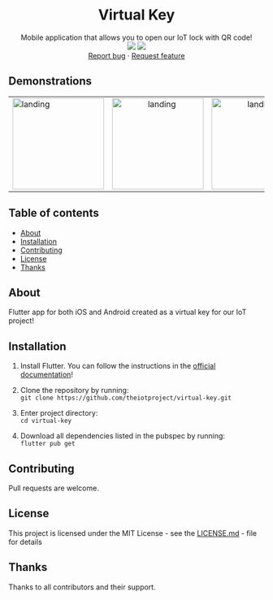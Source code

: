 <p align="center">
  <h1 align="center">Virtual Key</h1>
<p align="center">
    Mobile application that allows you to open our IoT lock with QR code!
    <br>
    <img src="https://img.shields.io/github/last-commit/theiotproject/virtual-key">
    <img src="https://img.shields.io/github/stars/theiotproject/virtual-key?style=social">
    <br>
    <a href="https://github.com/theiotproject/virtual-key/issues/new">Report bug</a>
    ·
    <a href="https://github.com/theiotproject/virtual-key/issues/new">Request feature</a>
  </p>
</p>  

## Demonstrations
<div style="text-align: center"><table><tr>
  <td style="text-align: center, width: 180">
    <img width="180" alt="landing" src="https://user-images.githubusercontent.com/67502942/183627284-7211d6d5-7a58-4a69-8f52-623aa92e084e.png">
  </td>
  <td style="text-align: center">
      <img width="180" alt="landing" src="https://user-images.githubusercontent.com/67502942/183627504-76ca28a4-d12d-4942-bec3-543cd8f608b3.png">
  </td>
  <td style="text-align: center">
     <img width="180" alt="landing" src="https://user-images.githubusercontent.com/67502942/183627769-0895a0c2-a369-4c38-bf93-d6c3595ac9a5.png">
  </td>
  <td style="text-align: center">
     <img width="180" alt="landing" src="https://user-images.githubusercontent.com/67502942/183628104-6f0cae48-40ad-412d-ba63-56ff5943881d.png">
  </td>
  <td style="text-align: center">
     <img width="180" alt="landing" src="https://user-images.githubusercontent.com/67502942/183628234-1bf295aa-4203-45b5-871a-a8142aa2c640.png">
  </td>
</tr></table></div>
  
  
## Table of contents

- [About](#about)
- [Installation](#installation)
- [Contributing](#contributing)
- [License](#license)
- [Thanks](#thanks)


## About

Flutter app for both iOS and Android created as a virtual key for our IoT project!


## Installation

1. Install Flutter. You can follow the instructions in the [official documentation](https://docs.flutter.dev/get-started/install)!

2. Clone the repository by running:  
   ```git clone https://github.com/theiotproject/virtual-key.git```
   
3. Enter project directory:  
   ```cd virtual-key```   
   
4. Download all dependencies listed in the pubspec by running:  
   ```flutter pub get```
   
   
## Contributing

Pull requests are welcome.


## License

This project is licensed under the MIT License - see the [LICENSE.md](https://github.com/theiotproject/virtual-key/blob/main/LICENSE.md) - file for details


## Thanks

Thanks to all contributors and their support.
